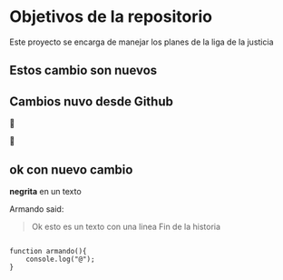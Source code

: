 # Objetivos de la repositorio

Este proyecto se encarga de manejar los planes de la liga de la justicia

## Estos cambio son nuevos

## Cambios nuvo desde Github

:herb:

:bug:

## ok con nuevo cambio

**negrita** en un texto

Armando said:

> Ok esto es un texto con una linea
> Fin de la historia

```javscript

function armando(){
    console.log("@");
}
```
